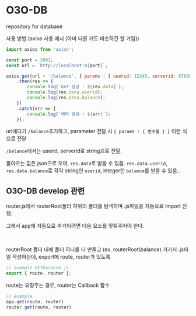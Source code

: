 # O3O-DB
repository for database

사용 방법 (axios 사용 예시 (아마 다른 거도 비슷하긴 할 거임))
```js
import axios from 'axios';

const port = 3001;
const url = `http://localhost:${port}`;

axios.get(url + '/balance', { params : { userid: 12345, serverid: 67890}})
    .then(res => {
        console.log(`Get 성공 : ${res.data}`);
        console.log(res.data.userid);
        console.log(res.data.balance);
    })
    .catch(err => {
        console.log(`에러 발생 : ${err}`);
    });
```
url에다가 `/balance`추가하고, parameter 전달 시 `{ params : { 변수들 } }` 이런 식으로 전달

`/balance`에서는 userid, serverid로 string으로 전달.


돌아오는 값은 json으로 오며, `res.data`로 받을 수 있음.
`res.data.userid`, `res.data.balance`로 각각 string인 `userid`, integer인 `balance`를 받을 수 있음..

## O3O-DB develop 관련
router.js에서 routerRoot폴더 하위의 폴더를 탐색하며 .js파일을 자동으로 import 진행.

그래서 app에 자동으로 추가되려면 다음 요소를 맞춰주어야 한다.

<br/>

routerRoot 폴더 내에 폴더 하나를 더 만들고 (ex. routerRoot\balance)
거기서 .js파일 작성하는데, export에 route, router가 있도록
```js
// example GETbalance.js
export { route, router };
```
route는 요청주는 경로, router는 Callback 함수

```js
// example
app.get(route, router)
router.get(route, router)
```

